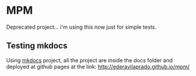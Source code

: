 # MPM

Deprecated project... i'm using this now just for simple tests.

## Testing mkdocs

Using [mkdocs](http://www.mkdocs.org/) project, all the project are inside the docs folder and deployed at github pages at the link: http://ederavilaprado.github.io/mpm/

